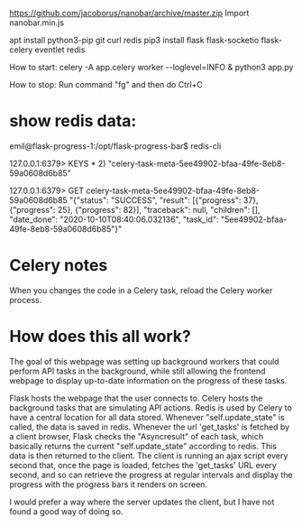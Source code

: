 https://github.com/jacoborus/nanobar/archive/master.zip
Import nanobar.min.js

apt install python3-pip git curl redis
pip3 install flask flask-socketio flask-celery eventlet redis

How to start:
celery -A app.celery worker --loglevel=INFO &
python3 app.py

How to stop:
Run command "fg" and then do Ctrl+C

# show redis data:
emil@flask-progress-1:/opt/flask-progress-bar$ redis-cli

127.0.0.1:6379> KEYS *
2) "celery-task-meta-5ee49902-bfaa-49fe-8eb8-59a0608d6b85"

127.0.0.1:6379> GET celery-task-meta-5ee49902-bfaa-49fe-8eb8-59a0608d6b85
"{\"status\": \"SUCCESS\", \"result\": [{\"progress\": 37}, {\"progress\": 25}, {\"progress\": 82}], \"traceback\": null, \"children\": [], \"date_done\": \"2020-10-10T08:40:06.032136\", \"task_id\": \"5ee49902-bfaa-49fe-8eb8-59a0608d6b85\"}"

# Celery notes
When you changes the code in a Celery task, reload the Celery worker process.

# How does this all work?
The goal of this webpage was setting up background workers that could perform API tasks in the background, while still allowing the frontend webpage to display up-to-date information on the progress of these tasks.

Flask hosts the webpage that the user connects to.
Celery hosts the background tasks that are simulating API actions.
Redis is used by Celery to have a central location for all data stored. Whenever "self.update_state" is called, the data is saved in redis.
Whenever the url 'get_tasks' is fetched by a client browser, Flask checks the "Asyncresult" of each task, which basically returns the current "self.update_state" according to redis. This data is then returned to the client.
The client is running an ajax script every second that, once the page is loaded, fetches the 'get_tasks' URL every second, and so can retrieve the progress at regular intervals and display the progress with the progress bars it renders on screen.

I would prefer a way where the server updates the client, but I have not found a good way of doing so. 